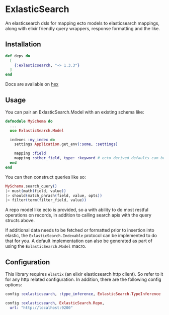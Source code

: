 # ExlasticSearch

An elasticsearch dsls for mapping ecto models to elasticsearch mappings, along with elixir
friendly query wrappers, response formatting and the like.

## Installation

```elixir
def deps do
  [
    {:exlasticsearch, "~> 1.3.3"}
  ]
end
```

Docs are available on [hex](https://hexdocs.pm/exlasticsearch/0.2.2)

## Usage

You can pair an ExlasticSearch.Model with an existing schema like:

```elixir
defmodule MySchema do
  ...
  use ExlasticSearch.Model

  indexes :my_index do
    settings Application.get_env(:some, :settings)

    mapping :field
    mapping :other_field, type: :keyword # ecto derived defaults can be overridden
  end
end
```

You can then construct queries like so:

```elixir
MySchema.search_query()
|> must(math(field, value))
|> should(match_phrash(field, value, opts))
|> filter(term(filter_field, value))
```

A repo model like ecto is provided, so a with ability to do most restful operations on records, in
addition to calling search apis with the query structs above.

If additional data needs to be fetched or formatted prior to insertion into elastic, the `ExlasticSearch.Indexable`
protocol can be implemented to do that for you.  A default implementation can also be generated as part of using
the `ExlasticSearch.Model` macro.

## Configuration

This library requires `elastix` (an elixir elasticsearch http client).  So refer to it for any http related configuration.  In addition, there are the following config options:

```elixir
config :exlasticsearch, :type_inference, ExlasticSearch.TypeInference

config :exlasticsearch, ExlasticSearch.Repo,
  url: "http://localhost:9200"
```
